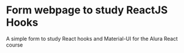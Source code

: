 # Form webpage to study ReactJS Hooks

A simple form to study React hooks and Material-UI for the Alura React course
